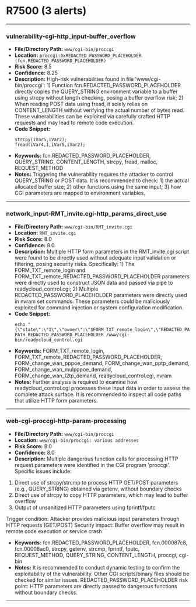 # R7500 (3 alerts)

---

### vulnerability-cgi-http_input-buffer_overflow

- **File/Directory Path:** `www/cgi-bin/proccgi`
- **Location:** `proccgi:0xREDACTED_PASSWORD_PLACEHOLDER (fcn.REDACTED_PASSWORD_PLACEHOLDER)`
- **Risk Score:** 8.5
- **Confidence:** 8.25
- **Description:** High-risk vulnerabilities found in file 'www/cgi-bin/proccgi': 1) Function fcn.REDACTED_PASSWORD_PLACEHOLDER directly copies the QUERY_STRING environment variable to a buffer using strcpy without length checking, posing a buffer overflow risk; 2) When reading POST data using fread, it solely relies on CONTENT_LENGTH without verifying the actual number of bytes read. These vulnerabilities can be exploited via carefully crafted HTTP requests and may lead to remote code execution.
- **Code Snippet:**
  ```
  strcpy(iVar5,iVar2);
  fread(iVar4,1,iVar5,iVar2);
  ```
- **Keywords:** fcn.REDACTED_PASSWORD_PLACEHOLDER, QUERY_STRING, CONTENT_LENGTH, strcpy, fread, malloc, REQUEST_METHOD
- **Notes:** Triggering the vulnerability requires the attacker to control QUERY_STRING or POST data. It is recommended to check: 1) the actual allocated buffer size; 2) other functions using the same input; 3) how CGI parameters are mapped to environment variables.

---
### network_input-RMT_invite.cgi-http_params_direct_use

- **File/Directory Path:** `www/cgi-bin/RMT_invite.cgi`
- **Location:** `RMT_invite.cgi`
- **Risk Score:** 8.0
- **Confidence:** 8.0
- **Description:** Multiple HTTP form parameters in the RMT_invite.cgi script were found to be directly used without adequate input validation or filtering, posing security risks. Specifically: 1) The FORM_TXT_remote_login and FORM_TXT_remote_REDACTED_PASSWORD_PLACEHOLDER parameters were directly used to construct JSON data and passed via pipe to readycloud_control.cgi; 2) Multiple REDACTED_PASSWORD_PLACEHOLDER parameters were directly used in nvram set commands. These parameters could be maliciously exploited for command injection or system configuration modification.
- **Code Snippet:**
  ```
  echo "{\"state\":\"1\",\"owner\":\"$FORM_TXT_remote_login\",\"REDACTED_PASSWORD_PLACEHOLDER\":\"$FORM_TXT_remote_REDACTED_PASSWORD_PLACEHOLDER\"}"|REQUEST_METHOD=PUT PATH_REDACTED_PASSWORD_PLACEHOLDER /www/cgi-bin/readycloud_control.cgi
  ```
- **Keywords:** FORM_TXT_remote_login, FORM_TXT_remote_REDACTED_PASSWORD_PLACEHOLDER, FORM_change_wan_pppoe_demand, FORM_change_wan_pptp_demand, FORM_change_wan_mulpppoe_demand, FORM_change_wan_l2tp_demand, readycloud_control.cgi, nvram
- **Notes:** Further analysis is required to examine how readycloud_control.cgi processes these input data in order to assess the complete attack surface. It is recommended to inspect all code paths that utilize HTTP form parameters.

---
### web-cgi-proccgi-http-param-processing

- **File/Directory Path:** `www/cgi-bin/proccgi`
- **Location:** `www/cgi-bin/proccgi: various addresses`
- **Risk Score:** 8.0
- **Confidence:** 8.0
- **Description:** Multiple dangerous function calls for processing HTTP request parameters were identified in the CGI program 'proccgi'. Specific issues include:
1. Direct use of strcpy/strcmp to process HTTP GET/POST parameters (e.g., QUERY_STRING) obtained via getenv, without boundary checks
2. Direct use of strcpy to copy HTTP parameters, which may lead to buffer overflow
3. Output of unsanitized HTTP parameters using fprintf/fputc

Trigger condition: Attacker provides malicious input parameters through HTTP requests (GET/POST)
Security impact: Buffer overflow may result in remote code execution or service crash
- **Keywords:** fcn.REDACTED_PASSWORD_PLACEHOLDER, fcn.000087c8, fcn.00008ac0, strcpy, getenv, strcmp, fprintf, fputc, REQUEST_METHOD, QUERY_STRING, CONTENT_LENGTH, proccgi, cgi-bin
- **Notes:** It is recommended to conduct dynamic testing to confirm the exploitability of the vulnerability. Other CGI scripts/binary files should be checked for similar issues. REDACTED_PASSWORD_PLACEHOLDER risk point: HTTP parameters are directly passed to dangerous functions without boundary checks.

---
